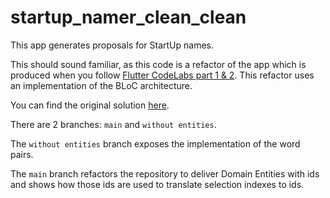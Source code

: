 # startup_namer_clean_clean

This app generates proposals for StartUp names. 

This should sound familiar, as this code is a refactor of the app which is produced when you follow [Flutter CodeLabs part 1 & 2](https://flutter.dev/docs/codelabs). This refactor uses an implementation of the BLoC architecture.

You can find the original solution [here](https://github.com/flutter/codelabs/blob/codelab/startup_namer_clean_clean/step8_themes/lib/main.dart).

There are 2 branches: `main` and `without entities`. 

The `without entities` branch exposes the implementation of the word pairs. 

The `main` branch refactors the repository to deliver Domain Entities with ids and shows how those ids are used to translate selection indexes to ids. 

